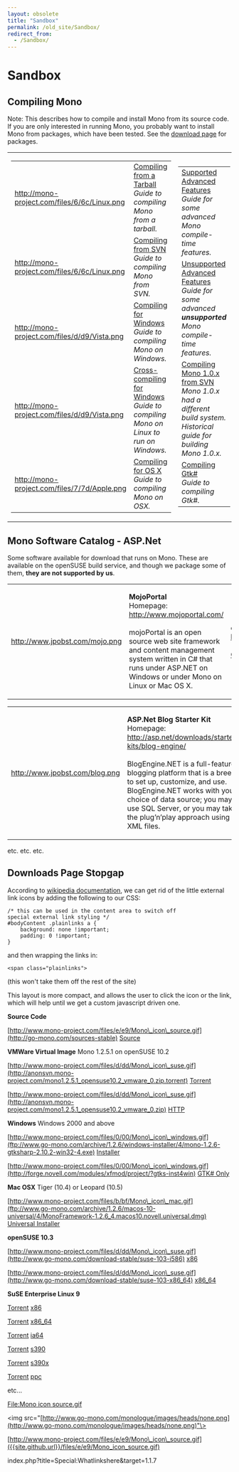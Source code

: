 ```yaml
---
layout: obsolete
title: "Sandbox"
permalink: /old_site/Sandbox/
redirect_from:
  - /Sandbox/
---
```


Sandbox
=======

Compiling Mono
--------------

Note: This describes how to compile and install Mono from its source code. If you are only interested in running Mono, you probably want to install Mono from packages, which have been tested. See the [download page]({{site.github.url}}/old_site/Downloads "Downloads") for packages.

<table>
<col width="33%" />
<col width="33%" />
<col width="33%" />
<tbody>
<tr class="odd">
<td align="left"><table>
<tbody>
<tr class="odd">
<td align="left"><a href="{{site.github.url}}/files/6/6c/Linux.png">http://mono-project.com/files/6/6c/Linux.png</a></td>
<td align="left"><a href="{{site.github.url}}/old_site/Mod_mono" title="Mod mono">Compiling from a Tarball</a> <br /> <em>Guide to compiling Mono from a tarball.</em></td>
</tr>
<tr class="even">
<td align="left"><a href="{{site.github.url}}/files/6/6c/Linux.png">http://mono-project.com/files/6/6c/Linux.png</a></td>
<td align="left"><a href="{{site.github.url}}/old_site/Guide:_Porting_ASP.NET_Applications" title="Guide: Porting ASP.NET Applications">Compiling from SVN</a> <br /> <em>Guide to compiling Mono from SVN.</em></td>
</tr>
<tr class="odd">
<td align="left"><a href="{{site.github.url}}/files/d/d9/Vista.png">http://mono-project.com/files/d/d9/Vista.png</a></td>
<td align="left"><a href="{{site.github.url}}/old_site/Writing_a_WebService" title="Writing a WebService">Compiling for Windows</a> <br /> <em>Guide to compiling Mono on Windows.</em></td>
</tr>
<tr class="even">
<td align="left"><a href="{{site.github.url}}/files/d/d9/Vista.png">http://mono-project.com/files/d/d9/Vista.png</a></td>
<td align="left"><a href="{{site.github.url}}/old_site/Writing_a_WebService" title="Writing a WebService">Cross-compiling for Windows</a> <br /> <em>Guide to compiling Mono on Linux to run on Windows.</em></td>
</tr>
<tr class="odd">
<td align="left"><a href="{{site.github.url}}/files/7/7d/Apple.png">http://mono-project.com/files/7/7d/Apple.png</a></td>
<td align="left"><a href="{{site.github.url}}/old_site/Database_Access" title="Database Access">Compiling for OS X</a> <br /> <em>Guide to compiling Mono on OSX.</em></td>
</tr>
</tbody>
</table></td>
<td align="left"><table>
<tbody>
<tr class="odd">
<td align="left"><a href="{{site.github.url}}/old_site/Mod_mono" title="Mod mono">Supported Advanced Features</a> <br /> <em>Guide for some advanced Mono compile-time features.</em></td>
</tr>
<tr class="even">
<td align="left"><a href="{{site.github.url}}/old_site/Guide:_Porting_ASP.NET_Applications" title="Guide: Porting ASP.NET Applications">Unsupported Advanced Features</a> <br /> <em>Guide for some advanced <strong>unsupported</strong> Mono compile-time features.</em></td>
</tr>
<tr class="odd">
<td align="left"><a href="{{site.github.url}}/old_site/Writing_a_WebService" title="Writing a WebService">Compiling Mono 1.0.x from SVN</a> <br /> <em>Mono 1.0.x had a different build system. Historical guide for building Mono 1.0.x.</em></td>
</tr>
<tr class="even">
<td align="left"><a href="{{site.github.url}}/old_site/Writing_a_WebService" title="Writing a WebService">Compiling Gtk#</a> <br /> <em>Guide to compiling Gtk#.</em></td>
</tr>
</tbody>
</table></td>
<td align="left"></td>
</tr>
</tbody>
</table>

Mono Software Catalog - ASP.Net
-------------------------------

Some software available for download that runs on Mono. These are available on the openSUSE build service, and though we package some of them, **they are not supported by us**.

<table>
<col width="33%" />
<col width="33%" />
<col width="33%" />
<tbody>
<tr class="odd">
<td align="left"><a href="http://www.jpobst.com/mojo.png">http://www.jpobst.com/mojo.png</a></td>
<td align="left"><p><strong>MojoPortal</strong><br /> Homepage: <a href="http://www.mojoportal.com/">http://www.mojoportal.com/</a> <br /><br /> mojoPortal is an open source web site framework and content management system written in C# that runs under ASP.NET on Windows or under Mono on Linux or Mac OS X.</p></td>
<td align="left">openSUSE 10.3:<br /><a href="http://www.jpobst.com/1click.png">http://www.jpobst.com/1click.png</a> <br /><br /><a href="http://download.opensuse.org/repositories/Mono:/Community/">Other Platforms</a></td>
</tr>
</tbody>
</table>

<table>
<col width="33%" />
<col width="33%" />
<col width="33%" />
<tbody>
<tr class="odd">
<td align="left"><a href="http://www.jpobst.com/blog.png">http://www.jpobst.com/blog.png</a></td>
<td align="left"><p><strong>ASP.Net Blog Starter Kit</strong><br /> Homepage: <a href="http://asp.net/downloads/starter-kits/blog-engine/">http://asp.net/downloads/starter-kits/blog-engine/</a> <br /><br /> BlogEngine.NET is a full-featured blogging platform that is a breeze to set up, customize, and use. BlogEngine.NET works with your choice of data source; you may use SQL Server, or you may take the plug’n’play approach using XML files.</p></td>
<td align="left">openSUSE 10.3:<br /><a href="http://www.jpobst.com/1click.png">http://www.jpobst.com/1click.png</a> <br /><br /><a href="http://download.opensuse.org/repositories/Mono:/Community/">Other Platforms</a></td>
</tr>
</tbody>
</table>

etc. etc. etc.

Downloads Page Stopgap
----------------------

According to [wikipedia documentation](http://meta.wikimedia.org/wiki/Help:Link#Arrow_icon), we can get rid of the little external link icons by adding the following to our CSS:

    /* this can be used in the content area to switch off
    special external link styling */
    #bodyContent .plainlinks a {
        background: none !important;
        padding: 0 !important;
    }

and then wrapping the links in:

    <span class="plainlinks">

(this won't take them off the rest of the site)

This layout is more compact, and allows the user to click the icon or the link, which will help until we get a custom javascript driven one.

**Source Code**

[http://www.mono-project.com/files/e/e9/Mono\_icon\_source.gif](http://go-mono.com/sources-stable)
 [Source](http://go-mono.com/sources-stable)

**VMWare Virtual Image**
Mono 1.2.5.1 on openSUSE 10.2

[http://www.mono-project.com/files/d/dd/Mono\_icon\_suse.gif](http://anonsvn.mono-project.com/mono1.2.5.1_opensuse10.2_vmware_0.zip.torrent)
 [Torrent](http://anonsvn.mono-project.com/mono1.2.5.1_opensuse10.2_vmware_0.zip.torrent)

[http://www.mono-project.com/files/d/dd/Mono\_icon\_suse.gif](http://anonsvn.mono-project.com/mono1.2.5.1_opensuse10.2_vmware_0.zip)
 [HTTP](http://anonsvn.mono-project.com/mono1.2.5.1_opensuse10.2_vmware_0.zip)

**Windows**
Windows 2000 and above

[http://www.mono-project.com/files/0/00/Mono\_icon\_windows.gif](ftp://www.go-mono.com/archive/1.2.6/windows-installer/4/mono-1.2.6-gtksharp-2.10.2-win32-4.exe)
 [Installer](ftp://www.go-mono.com/archive/1.2.6/windows-installer/4/mono-1.2.6-gtksharp-2.10.2-win32-4.exe)

[http://www.mono-project.com/files/0/00/Mono\_icon\_windows.gif](http://forge.novell.com/modules/xfmod/project/?gtks-inst4win)
 [GTK\# Only](http://forge.novell.com/modules/xfmod/project/?gtks-inst4win)

**Mac OSX**
Tiger (10.4) or Leopard (10.5)

[http://www.mono-project.com/files/b/bf/Mono\_icon\_mac.gif](ftp://www.go-mono.com/archive/1.2.6/macos-10-universal/4/MonoFramework-1.2.6_4.macos10.novell.universal.dmg)
 [Universal Installer](ftp://www.go-mono.com/archive/1.2.6/macos-10-universal/4/MonoFramework-1.2.6_4.macos10.novell.universal.dmg)

**openSUSE 10.3**

[http://www.mono-project.com/files/d/dd/Mono\_icon\_suse.gif](http://www.go-mono.com/download-stable/suse-103-i586)
 [x86](http://www.go-mono.com/download-stable/suse-103-i586)

[http://www.mono-project.com/files/d/dd/Mono\_icon\_suse.gif](http://www.go-mono.com/download-stable/suse-103-x86_64)
 [x86\_64](http://www.go-mono.com/download-stable/suse-103-x86_64)

**SuSE Enterprise Linux 9**

[Torrent](/index.php?title=Special:Upload&wpDestFile=Mono_icon_suse.gif "File:Mono icon suse.gif")
[x86](/index.php?title=X86&action=edit&redlink=1 "X86 (page does not exist)")

[Torrent](/index.php?title=Special:Upload&wpDestFile=Mono_icon_suse.gif "File:Mono icon suse.gif")
[x86\_64](/index.php?title=X86_64&action=edit&redlink=1 "X86 64 (page does not exist)")

[Torrent](/index.php?title=Special:Upload&wpDestFile=Mono_icon_suse.gif "File:Mono icon suse.gif")
[ia64](/index.php?title=Ia64&action=edit&redlink=1 "Ia64 (page does not exist)")

[Torrent](/index.php?title=Special:Upload&wpDestFile=Mono_icon_suse.gif "File:Mono icon suse.gif")
[s390](/index.php?title=S390&action=edit&redlink=1 "S390 (page does not exist)")

[Torrent](/index.php?title=Special:Upload&wpDestFile=Mono_icon_suse.gif "File:Mono icon suse.gif")
[s390x](/index.php?title=S390x&action=edit&redlink=1 "S390x (page does not exist)")

[Torrent](/index.php?title=Special:Upload&wpDestFile=Mono_icon_suse.gif "File:Mono icon suse.gif")
[ppc](/index.php?title=Ppc&action=edit&redlink=1 "Ppc (page does not exist)")

etc...

 [File:Mono icon source.gif](/index.php?title=Special:Upload&wpDestFile=Mono_icon_source.gif "File:Mono icon source.gif")

\<img src="[http://www.go-mono.com/monologue/images/heads/none.png](http://www.go-mono.com/monologue/images/heads/none.png)"\>

[http://www.mono-project.com/files/e/e9/Mono\_icon\_source.gif]({{site.github.url}}/files/e/e9/Mono_icon_source.gif)

index.php?title=Special:Whatlinkshere&target=1.1.7

